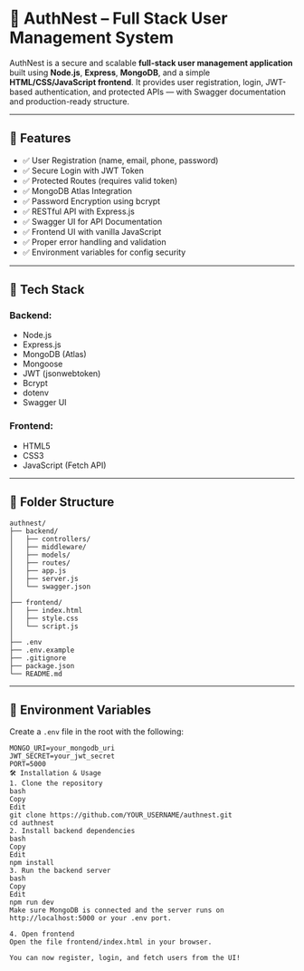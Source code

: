 # 🔐 AuthNest – Full Stack User Management System

AuthNest is a secure and scalable **full-stack user management application** built using **Node.js**, **Express**, **MongoDB**, and a simple **HTML/CSS/JavaScript frontend**. It provides user registration, login, JWT-based authentication, and protected APIs — with Swagger documentation and production-ready structure.

---

## 🚀 Features

- ✅ User Registration (name, email, phone, password)
- ✅ Secure Login with JWT Token
- ✅ Protected Routes (requires valid token)
- ✅ MongoDB Atlas Integration
- ✅ Password Encryption using bcrypt
- ✅ RESTful API with Express.js
- ✅ Swagger UI for API Documentation
- ✅ Frontend UI with vanilla JavaScript
- ✅ Proper error handling and validation
- ✅ Environment variables for config security

---

## 🧱 Tech Stack

### Backend:
- Node.js
- Express.js
- MongoDB (Atlas)
- Mongoose
- JWT (jsonwebtoken)
- Bcrypt
- dotenv
- Swagger UI

### Frontend:
- HTML5
- CSS3
- JavaScript (Fetch API)

---

## 📂 Folder Structure

```
authnest/
├── backend/
│   ├── controllers/
│   ├── middleware/
│   ├── models/
│   ├── routes/
│   ├── app.js
│   ├── server.js
│   └── swagger.json
│
├── frontend/
│   ├── index.html
│   ├── style.css
│   └── script.js
│
├── .env
├── .env.example
├── .gitignore
├── package.json
└── README.md
```




---

## 🔐 Environment Variables

Create a `.env` file in the root with the following:

```env
MONGO_URI=your_mongodb_uri
JWT_SECRET=your_jwt_secret
PORT=5000
🛠️ Installation & Usage
1. Clone the repository
bash
Copy
Edit
git clone https://github.com/YOUR_USERNAME/authnest.git
cd authnest
2. Install backend dependencies
bash
Copy
Edit
npm install
3. Run the backend server
bash
Copy
Edit
npm run dev
Make sure MongoDB is connected and the server runs on http://localhost:5000 or your .env port.

4. Open frontend
Open the file frontend/index.html in your browser.

You can now register, login, and fetch users from the UI!
